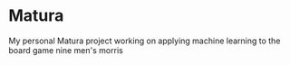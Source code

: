 # Matura
My personal Matura project working on applying machine learning to the board game nine men's morris
